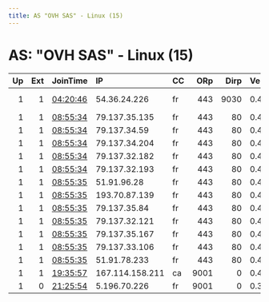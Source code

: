 ```yaml
---
title: AS "OVH SAS" - Linux (15)
---
```


# AS: "OVH SAS" - Linux (15)

|   Up |   Ext | JoinTime                                                                                            | IP              | CC   |   ORp |   Dirp | Version   | Contact                     | Nickname      |   eFamMembers |
|-----:|------:|:----------------------------------------------------------------------------------------------------|:----------------|:-----|------:|-------:|:----------|:----------------------------|:--------------|--------------:|
|    1 |     1 | [04:20:46](https://metrics.torproject.org/rs.html#details/57510AB34D7DA539E72FEDC4737590A52B3FDA46) | 54.36.24.226    | fr   |   443 |   9030 | 0.4.4.6   | Greetings from BungeeClou   | BungeeCloud04 |             6 |
|    1 |     1 | [08:55:34](https://metrics.torproject.org/rs.html#details/1B0AFA53000E969EDB9809EEEF5E626E8E6BD9CD) | 79.137.35.135   | fr   |   443 |     80 | 0.4.4.6   | None                        | Unnamed       |             1 |
|    1 |     1 | [08:55:34](https://metrics.torproject.org/rs.html#details/A4CB2BEB2EEC2E92929140E28AA9521C53C9B146) | 79.137.34.59    | fr   |   443 |     80 | 0.4.4.6   | None                        | Unnamed       |             1 |
|    1 |     1 | [08:55:34](https://metrics.torproject.org/rs.html#details/C35317662C190BAD91AEFF47CCA88D0FF6A81049) | 79.137.34.204   | fr   |   443 |     80 | 0.4.4.6   | None                        | Unnamed       |             1 |
|    1 |     1 | [08:55:34](https://metrics.torproject.org/rs.html#details/FA9CEE98768A2214C9102B6D91A240792747E30E) | 79.137.32.182   | fr   |   443 |     80 | 0.4.4.6   | None                        | Unnamed       |             1 |
|    1 |     1 | [08:55:34](https://metrics.torproject.org/rs.html#details/FDCDCDECFA93E5334412009F9C6DF9CE088C420E) | 79.137.32.193   | fr   |   443 |     80 | 0.4.4.6   | None                        | Unnamed       |             1 |
|    1 |     1 | [08:55:35](https://metrics.torproject.org/rs.html#details/053EC401CE4189FA0A041CA92A11B69943B8870D) | 51.91.96.28     | fr   |   443 |     80 | 0.4.4.6   | None                        | Unnamed       |             1 |
|    1 |     1 | [08:55:35](https://metrics.torproject.org/rs.html#details/07C27F93D42CDF5C866FB0C4EA714C15F92CB107) | 193.70.87.139   | fr   |   443 |     80 | 0.4.4.6   | None                        | Unnamed       |             1 |
|    1 |     1 | [08:55:35](https://metrics.torproject.org/rs.html#details/2FA60D729503F4F36714C01A5132A0A564945DC9) | 79.137.35.84    | fr   |   443 |     80 | 0.4.4.6   | None                        | Unnamed       |             1 |
|    1 |     1 | [08:55:35](https://metrics.torproject.org/rs.html#details/6CB820FA15C251BACE881DC5C3140739F6ACBA45) | 79.137.32.121   | fr   |   443 |     80 | 0.4.4.6   | None                        | Unnamed       |             1 |
|    1 |     1 | [08:55:35](https://metrics.torproject.org/rs.html#details/EC0418A592C537267D6C5FBDDCAB72D6C6DD166B) | 79.137.35.167   | fr   |   443 |     80 | 0.4.4.6   | None                        | Unnamed       |             1 |
|    1 |     1 | [08:55:35](https://metrics.torproject.org/rs.html#details/ECAB0B5DD384B113940107984A6660DE52D2C6CF) | 79.137.33.106   | fr   |   443 |     80 | 0.4.4.6   | None                        | Unnamed       |             1 |
|    1 |     1 | [08:55:35](https://metrics.torproject.org/rs.html#details/F39475C9758379733303E6F69321334781B59AA3) | 51.91.78.233    | fr   |   443 |     80 | 0.4.4.6   | None                        | Unnamed       |             1 |
|    1 |     1 | [19:35:57](https://metrics.torproject.org/rs.html#details/F2EE18539697D40219BC1196CB20EFA13F2B5629) | 167.114.158.211 | ca   |  9001 |      0 | 0.4.4.6   | Anon Lulz &lt;anonlulzsh AT | ovhbha01      |             1 |
|    1 |     0 | [21:25:54](https://metrics.torproject.org/rs.html#details/D12D71DCD9DA8484DCD267D1868823AB813B723A) | 5.196.70.226    | fr   |  9001 |      0 | 0.3.5.12  | contacttor@deuxmillesoix    | dmsdrelay     |             1 |
